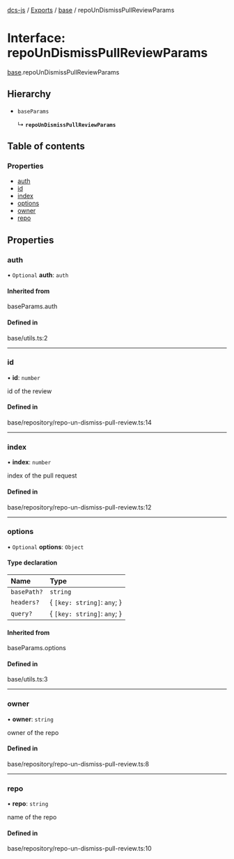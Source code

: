 [dcs-js](../README.md) / [Exports](../modules.md) / [base](../modules/base.md) / repoUnDismissPullReviewParams

# Interface: repoUnDismissPullReviewParams

[base](../modules/base.md).repoUnDismissPullReviewParams

## Hierarchy

- `baseParams`

  ↳ **`repoUnDismissPullReviewParams`**

## Table of contents

### Properties

- [auth](base.repoUnDismissPullReviewParams.md#auth)
- [id](base.repoUnDismissPullReviewParams.md#id)
- [index](base.repoUnDismissPullReviewParams.md#index)
- [options](base.repoUnDismissPullReviewParams.md#options)
- [owner](base.repoUnDismissPullReviewParams.md#owner)
- [repo](base.repoUnDismissPullReviewParams.md#repo)

## Properties

### <a id="auth" name="auth"></a> auth

• `Optional` **auth**: `auth`

#### Inherited from

baseParams.auth

#### Defined in

base/utils.ts:2

___

### <a id="id" name="id"></a> id

• **id**: `number`

id of the review

#### Defined in

base/repository/repo-un-dismiss-pull-review.ts:14

___

### <a id="index" name="index"></a> index

• **index**: `number`

index of the pull request

#### Defined in

base/repository/repo-un-dismiss-pull-review.ts:12

___

### <a id="options" name="options"></a> options

• `Optional` **options**: `Object`

#### Type declaration

| Name | Type |
| :------ | :------ |
| `basePath?` | `string` |
| `headers?` | { `[key: string]`: `any`;  } |
| `query?` | { `[key: string]`: `any`;  } |

#### Inherited from

baseParams.options

#### Defined in

base/utils.ts:3

___

### <a id="owner" name="owner"></a> owner

• **owner**: `string`

owner of the repo

#### Defined in

base/repository/repo-un-dismiss-pull-review.ts:8

___

### <a id="repo" name="repo"></a> repo

• **repo**: `string`

name of the repo

#### Defined in

base/repository/repo-un-dismiss-pull-review.ts:10
